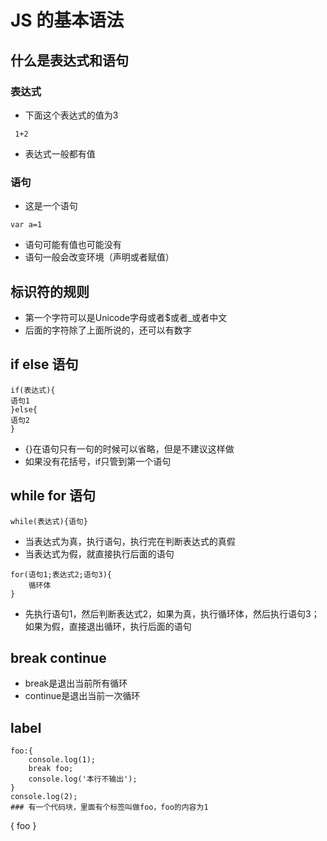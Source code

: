 #  JS 的基本语法

## 什么是表达式和语句
### 表达式
  * 下面这个表达式的值为3
  ```
   1+2
  ```
  * 表达式一般都有值
### 语句
  * 这是一个语句
  ```
  var a=1
  ```
  * 语句可能有值也可能没有
  * 语句一般会改变环境（声明或者赋值）
## 标识符的规则
  * 第一个字符可以是Unicode字母或者$或者_或者中文
  * 后面的字符除了上面所说的，还可以有数字
## if else 语句
```
if(表达式){
语句1
}else{
语句2
}
```
* {}在语句只有一句的时候可以省略，但是不建议这样做
* 如果没有花括号，if只管到第一个语句
## while for 语句
```
while(表达式){语句}
```
* 当表达式为真，执行语句，执行完在判断表达式的真假
* 当表达式为假，就直接执行后面的语句
```
for(语句1;表达式2;语句3){
    循环体
}
```
* 先执行语句1，然后判断表达式2，如果为真，执行循环体，然后执行语句3；如果为假，直接退出循环，执行后面的语句
## break continue
* break是退出当前所有循环
* continue是退出当前一次循环
## label
```
foo:{
    console.log(1);
    break foo;
    console.log('本行不输出');
}
console.log(2);
### 有一个代码块，里面有个标签叫做foo，foo的内容为1
```
{
foo
}
